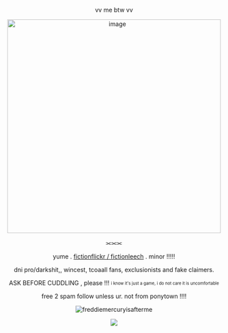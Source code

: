 
 <p align="center">vv me btw vv</p>
 <p align="center">
<img width="500" height="500" alt="image" src="https://i.pinimg.com/736x/b9/fa/21/b9fa21a444540d4b505c8cb441303e5f.jpg" />
</h4>


<p align="center">⫘⫘⫘</p>

<p align="center">yume . <ins>fictionflickr / fictionleech</ins> . minor !!!!!</p> 
<p align="center">dni pro/darkshit,, wincest, tcoaall fans, exclusionists and fake claimers.</p>
<p align="center">ASK BEFORE CUDDLING , please !!!
<sub><sup>i know it's just a game, i do not care it is uncomfortable</sup></sub>
<p align="center">free 2 spam follow unless ur. not from ponytown !!!!</p>


<p align="center"> <img src="https://komarev.com/ghpvc/?username=freddiemercuryisafterme&label=hi%20there%20^_^&color=1e0b0b&style=flat" alt="freddiemercuryisafterme" /> </p>

<p align="center"> 
 
</p>
<p align="center"> <img src="https://github.com/user-attachments/assets/3bde3362-a113-42a0-a25b-0527cc9b28cd" /> </p>
